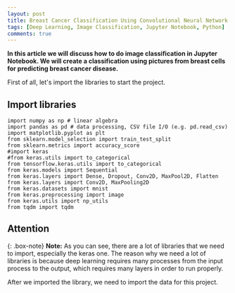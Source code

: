 ```yaml
---
layout: post
title: Breast Cancer Classification Using Convolutional Neural Network
tags: [Deep Learning, Image Classification, Jupyter Notebook, Python]
comments: true
---
```



**In this article we will discuss how to do image classification in Jupyter Notebook. We will create a classification using pictures from breast cells for predicting breast cancer disease.**

First of all, let's import the libraries to start the project. 

## Import libraries
~~~
import numpy as np # linear algebra
import pandas as pd # data processing, CSV file I/O (e.g. pd.read_csv)
import matplotlib.pyplot as plt
from sklearn.model_selection import train_test_split
from sklearn.metrics import accuracy_score
#import keras
#from keras.utils import to_categorical
from tensorflow.keras.utils import to_categorical
from keras.models import Sequential
from keras.layers import Dense, Dropout, Conv2D, MaxPool2D, Flatten
from keras.layers import Conv2D, MaxPooling2D
from keras.datasets import mnist
from keras.preprocessing import image
from keras.utils import np_utils
from tqdm import tqdm

~~~

## Attention

{: .box-note}
**Note:** As you can see, there are a lot of libraries that we need to import, especially the keras one. The reason why we need a lot of libraries is because deep learning requires many processes from the input process to the output, which requires many layers in order to run properly.

After we imported the library, we need to import the data for this project. 
